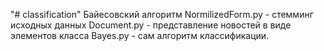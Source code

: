 "# classification" 
Байесовский алгоритм
NormilizedForm.py - стемминг исходных данных
Document.py - представление новостей в виде элементов класса
Bayes.py - сам алгоритм классификации.
